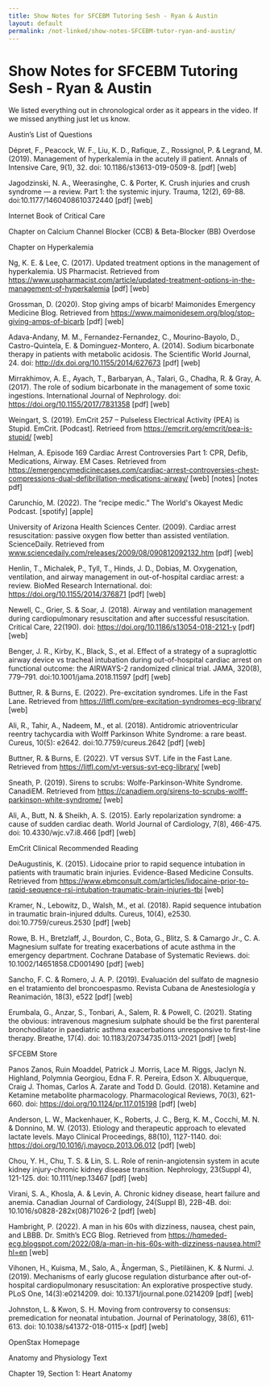 ```yaml
---
title: Show Notes for SFCEBM Tutoring Sesh - Ryan & Austin
layout: default
permalink: /not-linked/show-notes-SFCEBM-tutor-ryan-and-austin/
---
```


# Show Notes for SFCEBM Tutoring Sesh - Ryan & Austin

We listed everything out in chronological order as it appears in the video.  If we missed anything just let us know.

Austin’s List of Questions

Dépret, F., Peacock, W. F., Liu, K. D., Rafique, Z., Rossignol, P. & Legrand, M.  (2019).  Management of hyperkalemia in the acutely ill patient.  Annals of Intensive Care, 9(1), 32. doi: 10.1186/s13613-019-0509-8. [pdf] [web]

Jagodzinski, N. A., Weerasinghe, C. & Porter, K.  Crush injuries and crush syndrome — a review. Part 1: the systemic injury.  Trauma, 12(2), 69-88.  doi:10.1177/1460408610372440  [pdf] [web]

Internet Book of Critical Care

Chapter on Calcium Channel Blocker (CCB) & Beta-Blocker (BB) Overdose

Chapter on Hyperkalemia

Ng, K. E. & Lee, C.  (2017).  Updated treatment options in the management of hyperkalemia.  US Pharmacist.  Retrieved from https://www.uspharmacist.com/article/updated-treatment-options-in-the-management-of-hyperkalemia [pdf] [web]

Grossman, D. (2020).  Stop giving amps of bicarb!  Maimonides Emergency Medicine Blog.  Retrieved from https://www.maimonidesem.org/blog/stop-giving-amps-of-bicarb  [pdf] [web]

Adava-Andany, M. M., Fernandez-Fernandez, C., Mourino-Bayolo, D., Castro-Quintela, E. & Dominguez-Montero, A.  (2014).  Sodium bicarbonate therapy in patients with metabolic acidosis.  The Scientific World Journal, 24.  doi: http://dx.doi.org/10.1155/2014/627673  [pdf] [web]

Mirrakhimov, A. E., Ayach, T., Barbaryan, A., Talari, G., Chadha, R. & Gray, A. (2017).  The role of sodium bicarbonate in the management of some toxic ingestions.  International Journal of Nephrology.  doi: https://doi.org/10.1155/2017/7831358  [pdf] [web]

Weingart, S.  (2019).  EmCrit 257 – Pulseless Electrical Activity (PEA) is Stupid.  EmCrit.  [Podcast].  Retrieed from https://emcrit.org/emcrit/pea-is-stupid/  [web]

Helman, A.  Episode 169 Cardiac Arrest Controversies Part 1: CPR, Defib, Medications, Airway.  EM Cases.  Retrieved from https://emergencymedicinecases.com/cardiac-arrest-controversies-chest-compressions-dual-defibrillation-medications-airway/  [web]  [notes]  [notes pdf]

Carunchio, M.  (2022).  The “recipe medic.”  The World's Okayest Medic Podcast.  [spotify]  [apple]

University of Arizona Health Sciences Center. (2009).  Cardiac arrest resuscitation: passive oxygen flow better than assisted ventilation.  ScienceDaily.  Retrieved from www.sciencedaily.com/releases/2009/08/090812092132.htm  [pdf] [web]

Henlin, T., Michalek, P., Tyll, T., Hinds, J. D., Dobias, M.  Oxygenation, ventilation, and airway management in out-of-hospital cardiac arrest: a review.  BioMed Research International.  doi:  https://doi.org/10.1155/2014/376871  [pdf] [web]

Newell, C., Grier, S. & Soar, J.  (2018).  Airway and ventilation management during cardiopulmonary resuscitation and after successful resuscitation. Critical Care, 22(190). doi: https://doi.org/10.1186/s13054-018-2121-y  [pdf] [web]

Benger, J. R., Kirby, K., Black, S., et al.  Effect of a strategy of a supraglottic airway device vs tracheal intubation during out-of-hospital cardiac arrest on functional outcome: the AIRWAYS-2 randomized clinical trial.  JAMA, 320(8), 779–791.  doi:10.1001/jama.2018.11597  [pdf] [web]

Buttner, R. & Burns, E.  (2022).  Pre-excitation syndromes.  Life in the Fast Lane.  Retrieved from https://litfl.com/pre-excitation-syndromes-ecg-library/  [web]

Ali, R., Tahir, A., Nadeem, M., et al.  (2018).  Antidromic atrioventricular reentry tachycardia with Wolff Parkinson White Syndrome: a rare beast.  Cureus, 10(5): e2642. doi:10.7759/cureus.2642  [pdf] [web]

Buttner, R. & Burns, E.  (2022).  VT versus SVT.  Life in the Fast Lane.  Retrieved from https://litfl.com/vt-versus-svt-ecg-library/  [web]

Sneath, P.  (2019).  Sirens to scrubs:  Wolfe-Parkinson-White Syndrome.  CanadiEM.  Retrieved from https://canadiem.org/sirens-to-scrubs-wolff-parkinson-white-syndrome/  [web]

Ali, A., Butt, N. & Sheikh, A. S.  (2015).  Early repolarization syndrome: a cause of sudden cardiac death.  World Journal of Cardiology, 7(8), 466-475.  doi: 10.4330/wjc.v7.i8.466  [pdf] [web]

EmCrit Clinical Recommended Reading

DeAugustinis, K.  (2015).  Lidocaine prior to rapid sequence intubation in patients with traumatic brain injuries.  Evidence-Based Medicine Consults.  Retrieved from https://www.ebmconsult.com/articles/lidocaine-prior-to-rapid-sequence-rsi-intubation-traumatic-brain-injuries-tbi  [web]

Kramer, N., Lebowitz, D., Walsh, M., et al.  (2018).  Rapid sequence intubation in traumatic brain-injured ddults.  Cureus, 10(4), e2530.  doi:10.7759/cureus.2530  [pdf] [web]

Rowe, B. H., Bretzlaff, J., Bourdon, C., Bota, G., Blitz, S. & Camargo Jr., C. A. Magnesium sulfate for treating exacerbations of acute asthma in the emergency department.  Cochrane Database of Systematic Reviews.  doi: 10.1002/14651858.CD001490  [pdf] [web]

Sancho, F. C. & Romero, J. A. P.  (2019).  Evaluación del sulfato de magnesio en el tratamiento del broncoespasmo.  Revista Cubana de Anestesiología y Reanimación, 18(3), e522  [pdf] [web]

Erumbala, G., Anzar, S., Tonbari, A., Salem, R. & Powell, C.  (2021).  Stating the obvious: intravenous magnesium sulphate should be the first parenteral bronchodilator in paediatric asthma exacerbations unresponsive to first-line therapy.  Breathe, 17(4).  doi:  10.1183/20734735.0113-2021  [pdf] [web]

SFCEBM Store

Panos Zanos, Ruin Moaddel, Patrick J. Morris, Lace M. Riggs, Jaclyn N. Highland, Polymnia Georgiou, Edna F. R. Pereira, Edson X. Albuquerque, Craig J. Thomas, Carlos A. Zarate and Todd D. Gould.  (2018).  Ketamine and Ketamine metabolite pharmacology.  Pharmacological Reviews, 70(3), 621-660.  doi: https://doi.org/10.1124/pr.117.015198  [pdf] [web]

Anderson, L. W., Mackenhauer, K., Roberts, J. C., Berg, K. M., Cocchi, M. N. & Donnino, M. W.  (2013).  Etiology and therapeutic approach to elevated lactate levels.  Mayo Clinical Proceedings, 88(10), 1127-1140.  doi: https://doi.org/10.1016/j.mayocp.2013.06.012  [pdf] [web]

Chou, Y. H., Chu, T. S. & Lin, S. L. Role of renin-angiotensin system in acute kidney injury-chronic kidney disease transition.  Nephrology, 23(Suppl 4), 121-125.  doi: 10.1111/nep.13467  [pdf] [web]

Virani, S. A., Khosla, A. & Levin, A. Chronic kidney disease, heart failure and anemia.  Canadian Journal of Cardiology, 24(Suppl B), 22B-4B.  doi: 10.1016/s0828-282x(08)71026-2  [pdf] [web]

Hambright, P.  (2022).  A man in his 60s with dizziness, nausea, chest pain, and LBBB.  Dr. Smith’s ECG Blog.  Retrieved from https://hqmeded-ecg.blogspot.com/2022/08/a-man-in-his-60s-with-dizziness-nausea.html?hl=en  [web]

Vihonen, H., Kuisma, M., Salo, A., Ångerman, S., Pietiläinen, K. & Nurmi. J. (2019).  Mechanisms of early glucose regulation disturbance after out-of-hospital cardiopulmonary resuscitation: An explorative prospective study. PLoS One, 14(3):e0214209.  doi: 10.1371/journal.pone.0214209  [pdf] [web]

Johnston, L. & Kwon, S. H.  Moving from controversy to consensus: premedication for neonatal intubation.  Journal of Perinatology, 38(6), 611-613.  doi: 10.1038/s41372-018-0115-x  [pdf] [web]

OpenStax Homepage

Anatomy and Physiology Text

Chapter 19, Section 1: Heart Anatomy
